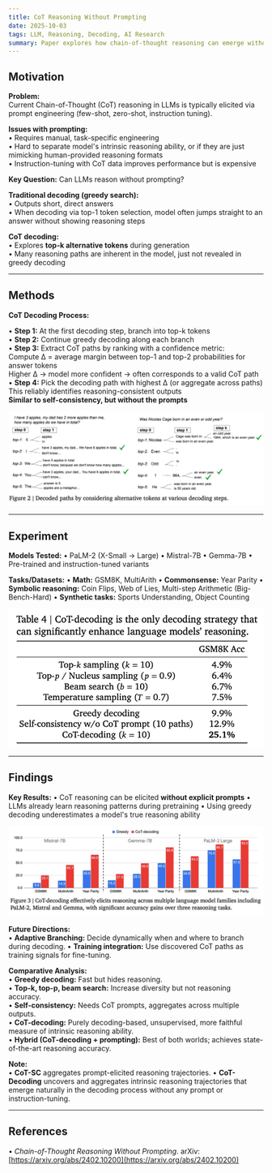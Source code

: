 ```yaml
---
title: CoT Reasoning Without Prompting
date: 2025-10-03
tags: LLM, Reasoning, Decoding, AI Research
summary: Paper explores how chain-of-thought reasoning can emerge without explicit prompting, by modifying decoding strategies instead of altering the training or input prompts.
---
```


## Motivation

**Problem:**   
Current Chain-of-Thought (CoT) reasoning in LLMs is typically elicited via prompt engineering (few-shot, zero-shot, instruction tuning).

**Issues with prompting:**  
• Requires manual, task-specific engineering  
• Hard to separate model's intrinsic reasoning ability, or if they are just mimicking human-provided reasoning formats  
• Instruction-tuning with CoT data improves performance but is expensive

**Key Question:** Can LLMs reason without prompting?

**Traditional decoding (greedy search):**  
• Outputs short, direct answers  
• When decoding via top-1 token selection, model often jumps straight to an answer without showing reasoning steps

**CoT decoding:**  
• Explores **top-k alternative tokens** during generation  
• Many reasoning paths are inherent in the model, just not revealed in greedy decoding

---

## Methods

**CoT Decoding Process:**  

• **Step 1:** At the first decoding step, branch into top-k tokens  
• **Step 2:** Continue greedy decoding along each branch  
• **Step 3:** Extract CoT paths by ranking with a confidence metric:  
   Compute Δ = average margin between top-1 and top-2 probabilities for answer tokens  
   Higher Δ → model more confident → often corresponds to a valid CoT path  
• **Step 4:** Pick the decoding path with highest Δ (or aggregate across paths)  
    This reliably identifies reasoning-consistent outputs  
    **Similar to self-consistency, but without the prompts**

![CoT Decoding Process](../images/cot-decoding-diagram.png)

---

## Experiment

**Models Tested:**
• PaLM-2 (X-Small → Large)
• Mistral-7B
• Gemma-7B
• Pre-trained and instruction-tuned variants

**Tasks/Datasets:**
• **Math:** GSM8K, MultiArith
• **Commonsense:** Year Parity
• **Symbolic reasoning:** Coin Flips, Web of Lies, Multi-step Arithmetic (Big-Bench-Hard)
• **Synthetic tasks:** Sports Understanding, Object Counting

![CoT Result](../images/cot-greedy.png)

---

## Findings

**Key Results:**
• CoT reasoning can be elicited **without explicit prompts**
• LLMs already learn reasoning patterns during pretraining
• Using greedy decoding underestimates a model's true reasoning ability

![CoT Result2](../images/cot-result.png)

**Future Directions:**  
• **Adaptive Branching:** Decide dynamically when and where to branch during decoding. 
• **Training integration:** Use discovered CoT paths as training signals for fine-tuning. 

**Comparative Analysis:**  
• **Greedy decoding:** Fast but hides reasoning.   
• **Top-k, top-p, beam search:** Increase diversity but not reasoning accuracy.  
• **Self-consistency:** Needs CoT prompts, aggregates across multiple outputs.  
• **CoT-decoding:** Purely decoding-based, unsupervised, more faithful measure of intrinsic reasoning ability.  
• **Hybrid (CoT-decoding + prompting):** Best of both worlds; achieves state-of-the-art reasoning accuracy.  

**Note:**  
• **CoT-SC** aggregates prompt-elicited reasoning trajectories. 
• **CoT-Decoding** uncovers and aggregates intrinsic reasoning trajectories that emerge naturally in the decoding process without any prompt or instruction-tuning. 

---

## References
• *Chain-of-Thought Reasoning Without Prompting*. arXiv: [https://arxiv.org/abs/2402.10200](https://arxiv.org/abs/2402.10200)

